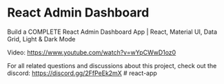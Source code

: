 # React Admin Dashboard

Build a COMPLETE React Admin Dashboard App | React, Material UI, Data Grid, Light & Dark Mode

Video: https://www.youtube.com/watch?v=wYpCWwD1oz0

For all related questions and discussions about this project, check out the discord: https://discord.gg/2FfPeEk2mX
#   r e a c t - a p p  
 